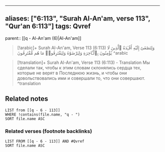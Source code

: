 
---
aliases: ["6:113", "Surah Al-An'am, verse 113", "Qur'an 6:113"]
tags: Qvref
---

parent:: [[q - Al-An'am (6)|Al-An'am]]

> [!arabic]+ Surah Al-An'am, Verse 113 (6:113)
> <span class="quran-arabic">وَلِتَصْغَىٰٓ إِلَيْهِ أَفْـِٔدَةُ ٱلَّذِينَ لَا يُؤْمِنُونَ بِٱلْـَٔاخِرَةِ وَلِيَرْضَوْهُ وَلِيَقْتَرِفُوا۟ مَا هُم مُّقْتَرِفُونَ</span>
^arabic

> [!translation]+ Surah Al-An'am, Verse 113 (6:113) - Translation
> Мы сделали так, чтобы к этим словам склонялись сердца тех, которые не верят в Последнюю жизнь, и чтобы они довольствовались ими и совершали то, что они совершают.
^translation



## Related notes
```dataview
LIST from [[q - 6 - 113]]
WHERE !contains(file.name, "q - ")
SORT file.name ASC
```

### Related verses (footnote backlinks)
```dataview
LIST FROM [[q - 6 - 113]] AND #Qvref
SORT file.name ASC
```

